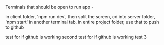 Terminals that should be open to run app -

in client folder, 'npm run dev', then split the screen, cd into server folder, 'npm start'
in another terminal tab, in entire project folder, use that to push to github

test for if github is working
second test for if github is working
test 3